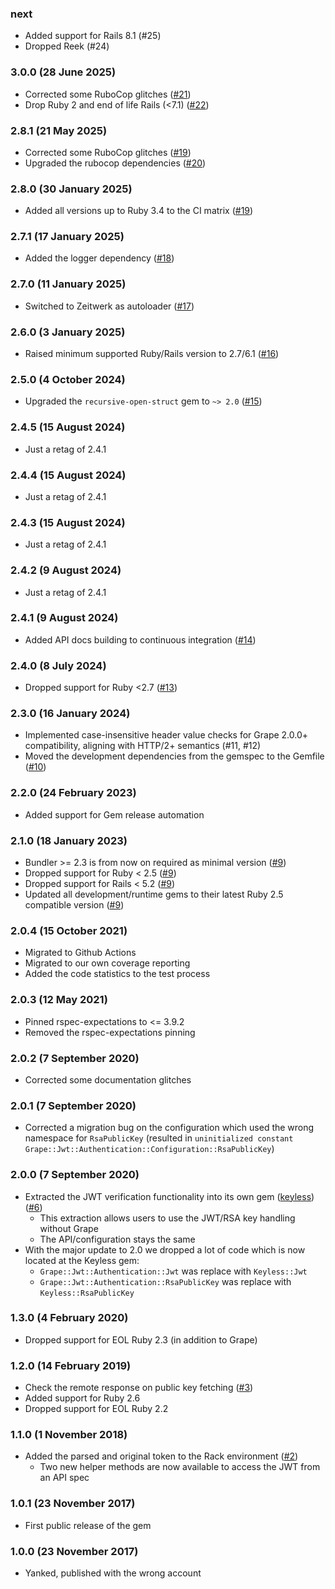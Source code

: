 ### next

* Added support for Rails 8.1 (#25)
* Dropped Reek (#24)

### 3.0.0 (28 June 2025)

* Corrected some RuboCop glitches ([#21](https://github.com/hausgold/grape-jwt-authentication/pull/21))
* Drop Ruby 2 and end of life Rails (<7.1) ([#22](https://github.com/hausgold/grape-jwt-authentication/pull/22))

### 2.8.1 (21 May 2025)

* Corrected some RuboCop glitches ([#19](https://github.com/hausgold/grape-jwt-authentication/pull/19))
* Upgraded the rubocop dependencies ([#20](https://github.com/hausgold/grape-jwt-authentication/pull/20))

### 2.8.0 (30 January 2025)

* Added all versions up to Ruby 3.4 to the CI matrix ([#19](https://github.com/hausgold/grape-jwt-authentication/pull/19))

### 2.7.1 (17 January 2025)

* Added the logger dependency ([#18](https://github.com/hausgold/grape-jwt-authentication/pull/18))

### 2.7.0 (11 January 2025)

* Switched to Zeitwerk as autoloader ([#17](https://github.com/hausgold/grape-jwt-authentication/pull/17))

### 2.6.0 (3 January 2025)

* Raised minimum supported Ruby/Rails version to 2.7/6.1 ([#16](https://github.com/hausgold/grape-jwt-authentication/pull/16))

### 2.5.0 (4 October 2024)

* Upgraded the `recursive-open-struct` gem to `~> 2.0` ([#15](https://github.com/hausgold/grape-jwt-authentication/pull/15))

### 2.4.5 (15 August 2024)

* Just a retag of 2.4.1

### 2.4.4 (15 August 2024)

* Just a retag of 2.4.1

### 2.4.3 (15 August 2024)

* Just a retag of 2.4.1

### 2.4.2 (9 August 2024)

* Just a retag of 2.4.1

### 2.4.1 (9 August 2024)

* Added API docs building to continuous integration ([#14](https://github.com/hausgold/grape-jwt-authentication/pull/14))

### 2.4.0 (8 July 2024)

* Dropped support for Ruby <2.7 ([#13](https://github.com/hausgold/grape-jwt-authentication/pull/13))

### 2.3.0 (16 January 2024)

* Implemented case-insensitive header value checks for Grape 2.0.0+
  compatibility, aligning with HTTP/2+ semantics (#11, #12)
* Moved the development dependencies from the gemspec to the Gemfile ([#10](https://github.com/hausgold/grape-jwt-authentication/pull/10))

### 2.2.0 (24 February 2023)

* Added support for Gem release automation

### 2.1.0 (18 January 2023)

* Bundler >= 2.3 is from now on required as minimal version ([#9](https://github.com/hausgold/grape-jwt-authentication/pull/9))
* Dropped support for Ruby < 2.5 ([#9](https://github.com/hausgold/grape-jwt-authentication/pull/9))
* Dropped support for Rails < 5.2 ([#9](https://github.com/hausgold/grape-jwt-authentication/pull/9))
* Updated all development/runtime gems to their latest
  Ruby 2.5 compatible version ([#9](https://github.com/hausgold/grape-jwt-authentication/pull/9))

### 2.0.4 (15 October 2021)

* Migrated to Github Actions
* Migrated to our own coverage reporting
* Added the code statistics to the test process

### 2.0.3 (12 May 2021)

* Pinned rspec-expectations to <= 3.9.2
* Removed the rspec-expectations pinning

### 2.0.2 (7 September 2020)

* Corrected some documentation glitches

### 2.0.1 (7 September 2020)

* Corrected a migration bug on the configuration which used the wrong namespace
  for `RsaPublicKey` (resulted in `uninitialized constant
  Grape::Jwt::Authentication::Configuration::RsaPublicKey`)

### 2.0.0 (7 September 2020)

* Extracted the JWT verification functionality into its own gem
  ([keyless](https://github.com/hausgold/keyless)) ([#6](https://github.com/hausgold/grape-jwt-authentication/pull/6))
  * This extraction allows users to use the JWT/RSA key handling without Grape
  * The API/configuration stays the same
* With the major update to 2.0 we dropped a lot of code which is now located at
  the Keyless gem:
  * `Grape::Jwt::Authentication::Jwt` was replace with `Keyless::Jwt`
  * `Grape::Jwt::Authentication::RsaPublicKey` was replace with `Keyless::RsaPublicKey`

### 1.3.0 (4 February 2020)

* Dropped support for EOL Ruby 2.3 (in addition to Grape)

### 1.2.0 (14 February 2019)

* Check the remote response on public key fetching ([#3](https://github.com/hausgold/grape-jwt-authentication/pull/3))
* Added support for Ruby 2.6
* Dropped support for EOL Ruby 2.2

### 1.1.0 (1 November 2018)

* Added the parsed and original token to the Rack environment ([#2](https://github.com/hausgold/grape-jwt-authentication/pull/2))
  * Two new helper methods are now available to access the JWT from an API spec

### 1.0.1 (23 November 2017)

* First public release of the gem

### 1.0.0 (23 November 2017)

* Yanked, published with the wrong account
